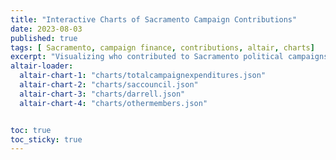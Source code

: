 ```yaml
---
title: "Interactive Charts of Sacramento Campaign Contributions"
date: 2023-08-03
published: true
tags: [ Sacramento, campaign finance, contributions, altair, charts]
excerpt: "Visualizing who contributed to Sacramento political campaigns and committees with interactive Altair charts"
altair-loader:
  altair-chart-1: "charts/totalcampaignexpenditures.json"
  altair-chart-2: "charts/saccouncil.json"
  altair-chart-3: "charts/darrell.json"
  altair-chart-4: "charts/othermembers.json"


toc: true
toc_sticky: true
---
```


<div id="altair-chart-1"></div>

<div id="altair-chart-2"></div>

<div id="altair-chart-3"></div>

<div id="altair-chart-4"></div>

